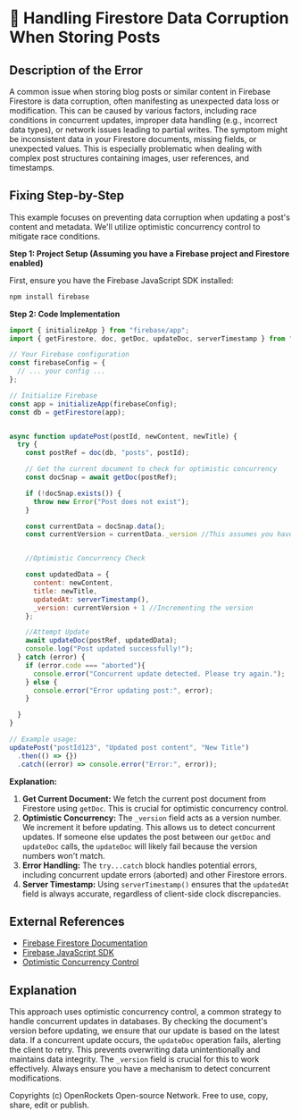 # 🐞 Handling Firestore Data Corruption When Storing Posts


## Description of the Error

A common issue when storing blog posts or similar content in Firebase Firestore is data corruption, often manifesting as unexpected data loss or modification. This can be caused by various factors, including race conditions in concurrent updates, improper data handling (e.g., incorrect data types), or network issues leading to partial writes.  The symptom might be inconsistent data in your Firestore documents, missing fields, or unexpected values.  This is especially problematic when dealing with complex post structures containing images, user references, and timestamps.

## Fixing Step-by-Step

This example focuses on preventing data corruption when updating a post's content and metadata. We'll utilize optimistic concurrency control to mitigate race conditions.

**Step 1: Project Setup (Assuming you have a Firebase project and Firestore enabled)**

First, ensure you have the Firebase JavaScript SDK installed:

```bash
npm install firebase
```

**Step 2: Code Implementation**

```javascript
import { initializeApp } from "firebase/app";
import { getFirestore, doc, getDoc, updateDoc, serverTimestamp } from "firebase/firestore";

// Your Firebase configuration
const firebaseConfig = {
  // ... your config ...
};

// Initialize Firebase
const app = initializeApp(firebaseConfig);
const db = getFirestore(app);


async function updatePost(postId, newContent, newTitle) {
  try {
    const postRef = doc(db, "posts", postId);

    // Get the current document to check for optimistic concurrency
    const docSnap = await getDoc(postRef);

    if (!docSnap.exists()) {
      throw new Error("Post does not exist");
    }

    const currentData = docSnap.data();
    const currentVersion = currentData._version //This assumes you have a version field


    //Optimistic Concurrency Check

    const updatedData = {
      content: newContent,
      title: newTitle,
      updatedAt: serverTimestamp(),
      _version: currentVersion + 1 //Incrementing the version
    };

    //Attempt Update
    await updateDoc(postRef, updatedData);
    console.log("Post updated successfully!");
  } catch (error) {
    if (error.code === "aborted"){
      console.error("Concurrent update detected. Please try again.");
    } else {
      console.error("Error updating post:", error);
    }

  }
}

// Example usage:
updatePost("postId123", "Updated post content", "New Title")
  .then(() => {})
  .catch((error) => console.error("Error:", error));
```

**Explanation:**

1. **Get Current Document:** We fetch the current post document from Firestore using `getDoc`. This is crucial for optimistic concurrency control.
2. **Optimistic Concurrency:** The `_version` field acts as a version number.  We increment it before updating. This allows us to detect concurrent updates.  If someone else updates the post between our `getDoc` and `updateDoc` calls, the `updateDoc` will likely fail because the version numbers won't match.
3. **Error Handling:** The `try...catch` block handles potential errors, including concurrent update errors (aborted) and other Firestore errors.
4. **Server Timestamp:** Using `serverTimestamp()` ensures that the `updatedAt` field is always accurate, regardless of client-side clock discrepancies.


## External References

* [Firebase Firestore Documentation](https://firebase.google.com/docs/firestore)
* [Firebase JavaScript SDK](https://firebase.google.com/docs/web/setup)
* [Optimistic Concurrency Control](https://en.wikipedia.org/wiki/Optimistic_concurrency_control)


## Explanation

This approach uses optimistic concurrency control, a common strategy to handle concurrent updates in databases. By checking the document's version before updating, we ensure that our update is based on the latest data. If a concurrent update occurs, the `updateDoc` operation fails, alerting the client to retry.  This prevents overwriting data unintentionally and maintains data integrity.  The `_version` field is crucial for this to work effectively. Always ensure you have a mechanism to detect concurrent modifications.


Copyrights (c) OpenRockets Open-source Network. Free to use, copy, share, edit or publish.

